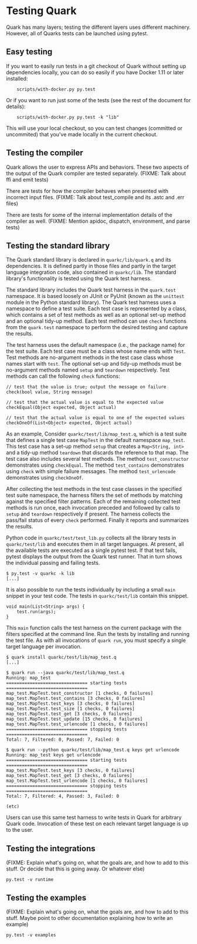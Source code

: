# Testing Quark

Quark has many layers; testing the different layers uses different machinery. However, all of Quarks tests can be launched using pytest.

## Easy testing

If you want to easily run tests in a git checkout of Quark without setting up dependencies locally, you can do so easily if you have Docker 1.11 or later installed:

        scripts/with-docker.py py.test

Or if you want to run just some of the tests (see the rest of the document for details):

        scripts/with-docker.py py.test -k "lib"

This will use your local checkout, so you can test changes (committed or uncommited) that you've made locally in the current checkout.

## Testing the compiler

Quark allows the user to express APIs and behaviors. These two aspects of the output of the Quark compiler are tested separately. (FIXME: Talk about ffi and emit tests)

There are tests for how the compiler behaves when presented with incorrect input files. (FIXME: Talk about test_compile and its .astc and .err files)

There are tests for some of the internal implementation details of the compiler as well. (FIXME: Mention apidoc, dispatch, environment, and parse tests)


## Testing the standard library

The Quark standard library is declared in `quarkc/lib/quark.q` and its dependencies. It is defined partly in those files and partly in the target language integration code, also contained in `quarkc/lib`. The standard library's functionality is tested using the Quark test harness.

The standard library includes the Quark test harness in the `quark.test` namespace. It is based loosely on JUnit or PyUnit (known as the `unittest` module in the Python standard library). The Quark test harness uses a namespace to define a test suite. Each test case is represented by a class, which contains a set of test methods as well as an optional set-up method and an optional tidy-up method. Each test method can use `check` functions from the `quark.test` namespace to perform the desired testing and capture the results.

The test harness uses the default namespace (i.e., the package name) for the test suite. Each test case must be a class whose name ends with `Test`. Test methods are no-argument methods in the test case class whose names start with `test`. The optional set-up and tidy-up methods must be no-argument methods named `setup` and `teardown` respectively. Test methods can call the following `check` functions:

    // test that the value is true; output the message on failure
    check(bool value, String message)

    // test that the actual value is equal to the expected value
    checkEqual(Object expected, Object actual)

    // test that the actual value is equal to one of the expected values
    checkOneOf(List<Object> expected, Object actual)

As an example, Consider `quarkc/test/lib/map_test.q`, which is a test suite that defines a single test case `MapTest` in the default namespace `map_test`. This test case has a set-up method `setup` that creates a `Map<String, int>` and a tidy-up method `teardown` that discards the reference to that map. The test case also includes several test methods. The method `test_constructor` demonstrates using `checkEqual`. The method `test_contains` demonstrates using `check` with simple failure messages. The method `test_urlencode` demonstrates using `checkOneOf`.

After collecting the test methods in the test case classes in the specified test suite namespace, the harness filters the set of methods by matching against the specified filter patterns. Each of the remaining collected test methods is run once, each invocation preceded and followed by calls to `setup` and `teardown` respectively if present. The harness collects the pass/fail status of every `check` performed. Finally it reports and summarizes the results.

Python code in `quarkc/test/test_lib.py` collects all the library tests in `quarkc/test/lib` and executes them in all target languages. At present, all the available tests are executed as a single pytest test. If that test fails, pytest displays the output from the Quark test runner. That in turn shows the individual passing and failing tests.

    $ py.test -v quarkc -k lib
    [...]

It is also possible to run the tests individually by including a small `main` snippet in your test code. The tests in `quarkc/test/lib` contain this snippet.

    void main(List<String> args) {
        test.run(args);
    }

This `main` function calls the test harness on the current package with the filters specified at the command line. Run the tests by installing and running the test file. As with all invocations of `quark run`, you must specify a single target language per invocation.

    $ quark install quarkc/test/lib/map_test.q
    [...]

    $ quark run --java quarkc/test/lib/map_test.q
    Running: map_test
    =============================== starting tests ===============================
    map_test.MapTest.test_constructor [1 checks, 0 failures]
    map_test.MapTest.test_contains [3 checks, 0 failures]
    map_test.MapTest.test_keys [3 checks, 0 failures]
    map_test.MapTest.test_size [1 checks, 0 failures]
    map_test.MapTest.test_get [3 checks, 0 failures]
    map_test.MapTest.test_update [15 checks, 0 failures]
    map_test.MapTest.test_urlencode [1 checks, 0 failures]
    =============================== stopping tests ===============================
    Total: 7, Filtered: 0, Passed: 7, Failed: 0

    $ quark run --python quarkc/test/lib/map_test.q keys get urlencode
    Running: map_test keys get urlencode
    =============================== starting tests ===============================
    map_test.MapTest.test_keys [3 checks, 0 failures]
    map_test.MapTest.test_get [3 checks, 0 failures]
    map_test.MapTest.test_urlencode [1 checks, 0 failures]
    =============================== stopping tests ===============================
    Total: 7, Filtered: 4, Passed: 3, Failed: 0

    (etc)

Users can use this same test harness to write tests in Quark for arbitrary Quark code. Invocation of these test on each relevant target language is up to the user.


## Testing the integrations

(FIXME: Explain what's going on, what the goals are, and how to add to this stuff. Or decide that this is going away. Or whatever else)

    py.test -v runtime


## Testing the examples

(FIXME: Explain what's going on, what the goals are, and how to add to this stuff. Maybe point to other documentation explaining how to write an example)

    py.test -v examples
